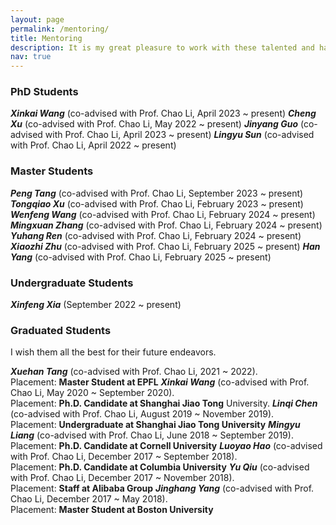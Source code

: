 ```yaml
---
layout: page
permalink: /mentoring/
title: Mentoring
description: It is my great pleasure to work with these talented and hard-working students!
nav: true
---
```

<!-- 
1. Publications
2. Tools
3. Awrads
 -->

### PhD Students

***Xinkai Wang*** (co-advised with Prof. Chao Li, April 2023 ~ present)
***Cheng Xu*** (co-advised with Prof. Chao Li, May 2022 ~ present)
***Jinyang Guo*** (co-advised with Prof. Chao Li, April 2023 ~ present)
***Lingyu Sun*** (co-advised with Prof. Chao Li, April 2022 ~ present)
 <br>

### Master Students
***Peng Tang*** (co-advised with Prof. Chao Li, September 2023 ~ present) 
***Tongqiao Xu*** (co-advised with Prof. Chao Li, February 2023 ~ present) 
***Wenfeng Wang*** (co-advised with Prof. Chao Li, February 2024 ~ present) 
***Mingxuan Zhang*** (co-advised with Prof. Chao Li, February 2024 ~ present) 
***Yuhang Ren*** (co-advised with Prof. Chao Li, February 2024 ~ present) 
***Xiaozhi Zhu*** (co-advised with Prof. Chao Li, February 2025 ~ present) 
***Han Yang*** (co-advised with Prof. Chao Li, February 2025 ~ present) 
 <br>


### Undergraduate Students
***Xinfeng Xia*** (September 2022 ~ present) 
 <br>

### Graduated Students
I wish them all the best for their future endeavors.

***Xuehan Tang*** (co-advised with Prof. Chao Li, 2021 ~ 2022).<br>Placement: **Master Student at EPFL**
***Xinkai Wang*** (co-advised with Prof. Chao Li, May 2020 ~ September 2020). <br>Placement: **Ph.D. Candidate at Shanghai Jiao Tong** University. 
***Linqi Chen*** (co-advised with Prof. Chao Li, August 2019 ~ November 2019). <br>Placement: **Undergraduate at Shanghai Jiao Tong University** 
***Mingyu Liang*** (co-advised with Prof. Chao Li, June 2018 ~ September 2019). <br>Placement: **Ph.D. Candidate at Cornell University**
***Luoyao Hao*** (co-advised with Prof. Chao Li, December 2017 ~ September 2018). <br>Placement: **Ph.D. Candidate at Columbia University**
***Yu Qiu*** (co-advised with Prof. Chao Li, December 2017 ~ November 2018). <br>Placement: **Staff at Alibaba Group**
***Jinghang Yang*** (co-advised with Prof. Chao Li, December 2017 ~ May 2018). <br>Placement: **Master Student at Boston University** 
